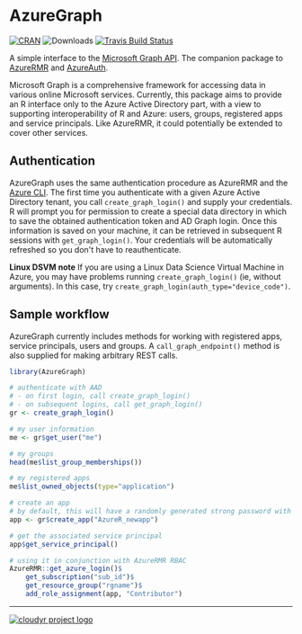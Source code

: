 # AzureGraph

[![CRAN](https://www.r-pkg.org/badges/version/AzureGraph)](https://cran.r-project.org/package=AzureGraph)
![Downloads](https://cranlogs.r-pkg.org/badges/AzureGraph)
[![Travis Build Status](https://travis-ci.org/cloudyr/AzureGraph.png?branch=master)](https://travis-ci.org/cloudyr/AzureGraph)

A simple interface to the [Microsoft Graph API](https://docs.microsoft.com/en-us/graph/overview). The companion package to [AzureRMR](https://github.com/cloudyr/AzureRMR) and [AzureAuth](https://github.com/cloudyr/AzureAuth).

Microsoft Graph is a comprehensive framework for accessing data in various online Microsoft services. Currently, this package aims to provide an R interface only to the Azure Active Directory part, with a view to supporting interoperability of R and Azure: users, groups, registered apps and service principals. Like AzureRMR, it could potentially be extended to cover other services.


## Authentication

AzureGraph uses the same authentication procedure as AzureRMR and the [Azure CLI](https://docs.microsoft.com/en-us/cli/azure/?view=azure-cli-latest). The first time you authenticate with a given Azure Active Directory tenant, you call `create_graph_login()` and supply your credentials. R will prompt you for permission to create a special data directory in which to save the obtained authentication token and AD Graph login. Once this information is saved on your machine, it can be retrieved in subsequent R sessions with `get_graph_login()`. Your credentials will be automatically refreshed so you don't have to reauthenticate.

**Linux DSVM note** If you are using a Linux Data Science Virtual Machine in Azure, you may have problems running `create_graph_login()` (ie, without arguments). In this case, try `create_graph_login(auth_type="device_code")`.


## Sample workflow

AzureGraph currently includes methods for working with registered apps, service principals, users and groups. A `call_graph_endpoint()` method is also supplied for making arbitrary REST calls.

```r
library(AzureGraph)

# authenticate with AAD
# - on first login, call create_graph_login()
# - on subsequent logins, call get_graph_login()
gr <- create_graph_login()

# my user information
me <- gr$get_user("me")

# my groups
head(me$list_group_memberships())

# my registered apps
me$list_owned_objects(type="application")

# create an app
# by default, this will have a randomly generated strong password with duration 1 year
app <- gr$create_app("AzureR_newapp")

# get the associated service principal
app$get_service_principal()

# using it in conjunction with AzureRMR RBAC
AzureRMR::get_azure_login()$
    get_subscription("sub_id")$
    get_resource_group("rgname")$
    add_role_assignment(app, "Contributor")
```

---
[![cloudyr project logo](https://i.imgur.com/JHS98Y7.png)](https://github.com/cloudyr)
